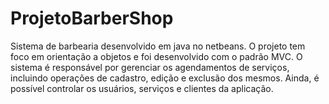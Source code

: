 # ProjetoBarberShop
Sistema de barbearia desenvolvido em java no netbeans. O projeto tem foco em orientação a objetos e foi desenvolvido com o padrão MVC.
O sistema é responsável por gerenciar os agendamentos de serviços, incluindo operações de cadastro, edição e exclusão dos mesmos.
Ainda, é possível controlar os usuários, serviços e clientes da aplicação.
